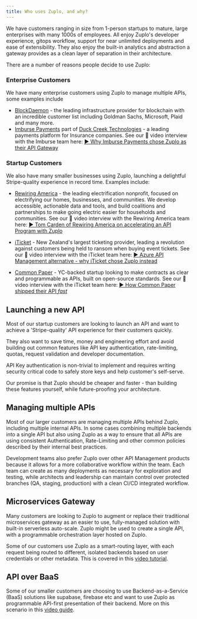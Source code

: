 ```yaml
---
title: Who uses Zuplo, and why?
---
```


We have customers ranging in size from 1-person startups to mature, large
enterprises with many 1000s of employees. All enjoy Zuplo's developer
experience, gitops workflow, support for near unlimited deployments and ease of
extensibility. They also enjoy the built-in analytics and abstraction a gateway
provides as a clean layer of separation in their architecture.

There are a number of reasons people decide to use Zuplo:

### Enterprise Customers

We have many enterprise customers using Zuplo to manage multiple APIs, some
examples include

- [BlockDaemon](https://blockdaemon.com) - the leading infrastructure provider
  for blockchain with an incredible customer list including Goldman Sachs,
  Microsoft, Plaid and many more.
- [Imburse Payments](https://imbursepayments.com) part of
  [Duck Creek Technologies](https://www.duckcreek.com/) - a leading payments
  platform for Insurance companies. See our 🎥 video interview with the Imburse
  team here:
  [▶️ Why Imburse Payments chose Zuplo as their API Gateway](https://youtu.be/z94pRJE2zfs)

### Startup Customers

We also have many smaller businesses using Zuplo, launching a delightful
Stripe-quality experience in record time. Examples include:

- [Rewiring America](https://www.rewiringamerica.org/) - the leading
  electrification nonprofit, focused on electrifying our homes, businesses, and
  communities. We develop accessible, actionable data and tools, and build
  coalitions and partnerships to make going electric easier for households and
  communities. See our 🎥 video interview with the Rewiring America team here:
  [▶️ Tom Carden of Rewiring America on accelerating an API Program with Zuplo](https://youtu.be/wUKLrNIRC_8)

- [iTicket](https://iticket.co.nz) - New Zealand's largest ticketing provider,
  leading a revolution against customers being held to ransom when buying event
  tickets. See our 🎥 video interview with the iTicket team here:
  [▶️ Azure API Management alternative - why iTicket chose Zuplo instead](https://youtu.be/ZWS4x4pwyuo)

- [Common Paper](https://commonpaper.com) - YC-backed startup looking to make
  contracts as clear and programmable as APIs, built on open-source standards.
  See our 🎥 video interview with the iTicket team here:
  [▶️ How Common Paper shipped their API _fast_](https://youtu.be/1rAxJFVXU84)

## Launching a new API

Most of our startup customers are looking to launch an API and want to achieve a
'Stripe-quality' API experience for their customers quickly.

They also want to save time, money and engineering effort and avoid building out
common features like API key authentication, rate-limiting, quotas, request
validation and developer documentation.

API Key authentication is non-trivial to implement and requires writing security
critical code to safely store keys and help customer's self-serve.

Our promise is that Zuplo should be cheaper and faster - than building these
features yourself, while future-proofing your architecture.

## Managing multiple APIs

Most of our larger customers are managing multiple APIs behind Zuplo, including
multiple internal APIs. In some cases combining multiple backends into a single
API but also using Zuplo as a way to ensure that all APIs are using consistent
Authentication, Rate-Limiting and other common policies described by their
internal best practices.

Development teams also prefer Zuplo over other API Management products because
it allows for a more collaborative workflow within the team. Each team can
create as many deployments as necessary for exploration and testing, while
architects and leadership can maintain control over protected branches (QA,
staging, production) with a clean CI/CD integrated workflow.

## Microservices Gateway

Many customers are looking to Zuplo to augment or replace their traditional
microservices gateway as an easier to use, fully-managed solution with built-in
serverless auto-scale. Zuplo might be used to create a single API, with a
programmable orchestration layer hosted on Zuplo.

Some of our customers use Zuplo as a smart-routing layer, with each request
being routed to different, isolated backends based on user credentials or other
metadata. This is covered in this
[video tutorial](https://www.youtube.com/watch?v=SC-HuZqEEPE).

## API over BaaS

Some of our smaller customers are choosing to use Backend-as-a-Service (BaaS)
solutions like supabase, firebase etc and want to use Zuplo as programmable
API-first presentation of their backend. More on this scenario in this
[video guide](https://www.youtube.com/watch?v=GJSkbxMnWxE).
